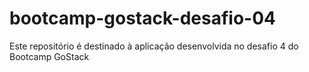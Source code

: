 # bootcamp-gostack-desafio-04
Este repositório é destinado à aplicação desenvolvida no desafio 4 do Bootcamp GoStack

